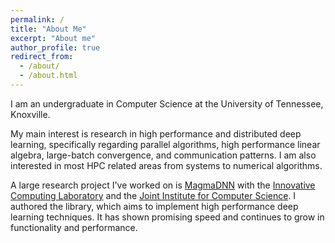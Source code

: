 ```yaml
---
permalink: /
title: "About Me"
excerpt: "About me"
author_profile: true
redirect_from: 
  - /about/
  - /about.html
---
```


I am an undergraduate in Computer Science at the University of Tennessee, Knoxville. 

My main interest is research in high performance and distributed deep learning, specifically regarding parallel algorithms, high performance linear algebra, large-batch convergence, and communication patterns. I am also interested in most HPC related areas from systems to numerical algorithms.

A large research project I've worked on is [MagmaDNN](https://github.com/MagmaDNN/magmadnn) with the [Innovative Computing Laboratory](https://www.icl.utk.edu/) and the [Joint Institute for Computer Science](https://www.jics.utk.edu/). I authored the library, which aims to implement high performance deep learning techniques. It has shown promising speed and continues to grow in functionality and performance.

